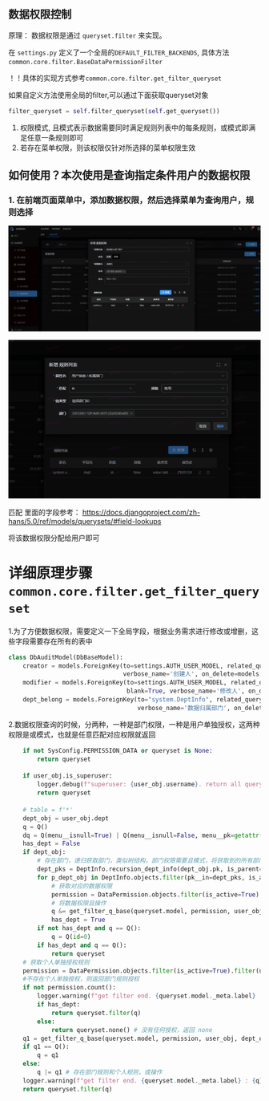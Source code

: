 ## 数据权限控制

原理： 数据权限是通过 ```queryset.filter``` 来实现。

在 ```settings.py``` 定义了一个全局的```DEFAULT_FILTER_BACKENDS```,
具体方法```common.core.filter.BaseDataPermissionFilter```

！！具体的实现方式参考```common.core.filter.get_filter_queryset```

如果自定义方法使用全局的filter,可以通过下面获取queryset对象

```python
filter_queryset = self.filter_queryset(self.get_queryset())
```

1. 权限模式, 且模式表示数据需要同时满足规则列表中的每条规则，或模式即满足任意一条规则即可
2. 若存在菜单权限，则该权限仅针对所选择的菜单权限生效

## 如何使用？本次使用是查询指定条件用户的数据权限

### 1. 在前端页面菜单中，添加数据权限，然后选择菜单为查询用户，规则选择

![add-data-permission.png](imgs/data-permission/add-data-permission.png)

![add-data-permission-rules.png](imgs/data-permission/add-data-permission-rules.png)

匹配 里面的字段参考： https://docs.djangoproject.com/zh-hans/5.0/ref/models/querysets/#field-lookups

将该数据权限分配给用户即可

# 详细原理步骤 ```common.core.filter.get_filter_queryset```

1.为了方便数据权限，需要定义一下全局字段，根据业务需求进行修改或增删，这些字段需要存在所有的表中

```python
class DbAuditModel(DbBaseModel):
    creator = models.ForeignKey(to=settings.AUTH_USER_MODEL, related_query_name='creator_query', null=True, blank=True,
                                verbose_name='创建人', on_delete=models.SET_NULL, related_name='+')
    modifier = models.ForeignKey(to=settings.AUTH_USER_MODEL, related_query_name='modifier_query', null=True,
                                 blank=True, verbose_name='修改人', on_delete=models.SET_NULL, related_name='+')
    dept_belong = models.ForeignKey(to="system.DeptInfo", related_query_name='dept_belong_query', null=True, blank=True,
                                    verbose_name='数据归属部门', on_delete=models.SET_NULL, related_name='+')
```

2.数据权限查询的时候，分两种，一种是部门权限，一种是用户单独授权，这两种权限是或模式，也就是任意匹配对应权限就返回

```python
    if not SysConfig.PERMISSION_DATA or queryset is None:
        return queryset

    if user_obj.is_superuser:
        logger.debug(f"superuser: {user_obj.username}. return all queryset {queryset.model._meta.label_lower}")
        return queryset

    # table = f'*'
    dept_obj = user_obj.dept
    q = Q()
    dq = Q(menu__isnull=True) | Q(menu__isnull=False, menu__pk=getattr(user_obj, 'menu', None))
    has_dept = False
    if dept_obj:
        # 存在部门，递归获取部门，类似树结构，部门权限需要且模式，将获取到的所有部门的数据规则通过且操作
        dept_pks = DeptInfo.recursion_dept_info(dept_obj.pk, is_parent=True)
        for p_dept_obj in DeptInfo.objects.filter(pk__in=dept_pks, is_active=True):
            # 获取对应的数据权限
            permission = DataPermission.objects.filter(is_active=True).filter(deptinfo=p_dept_obj).filter(dq)
            # 将数据权限且操作
            q &= get_filter_q_base(queryset.model, permission, user_obj, dept_obj)
            has_dept = True
        if not has_dept and q == Q():
            q = Q(id=0)
        if has_dept and q == Q():
            return queryset
    # 获取个人单独授权规则
    permission = DataPermission.objects.filter(is_active=True).filter(userinfo=user_obj).filter(dq)
    #不存在个人单独授权，则返回部门规则授权
    if not permission.count():
        logger.warning(f"get filter end. {queryset.model._meta.label} : {q}")
        if has_dept:
            return queryset.filter(q)
        else:
            return queryset.none() # 没有任何授权，返回 none
    q1 = get_filter_q_base(queryset.model, permission, user_obj, dept_obj)
    if q1 == Q():
        q = q1
    else:
        q |= q1 # 存在部门规则和个人规则，或操作
    logger.warning(f"get filter end. {queryset.model._meta.label} : {q}")
    return queryset.filter(q)
```

